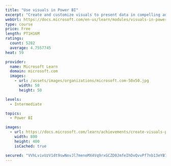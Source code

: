 ```yaml
---
title: "Use visuals in Power BI"
excerpt: "Create and customize visuals to present data in compelling and insightful ways."
webUrl: https://docs.microsoft.com/en-us/learn/modules/visuals-in-power-bi/
type: course
price: Free
length: PT1H16M
ratings:
  count: 5282
  average: 4.7557745
heat: 59

provider:
  name: Microsoft Learn
  domain: microsoft.com
  images:
    - url: /assets/images/organizations/microsoft.com-50x50.jpg
      width: 50
      height: 50

levels:
  - Intermediate

topics:
  - Power BI

images:
  - url: https://docs.microsoft.com/learn/achievements/create-visuals-power-bi-desktop-social.png
    width: 800
    height: 400
    isCached: true

secured: "VVhLvivUzV1dt9swNovJl7menoMX4Vq9rxGCZD0JmfeIhDvQvvPf7nb13eYB7+HGAGdVESk9SZUfCt4YzDrLdxjf4zaySrkxc1COqO6ZJwbw32psxF+e2sl5X6foGOG2ZErzwTlWZrWKrhZE6XTlMhIbs+RF8GD3+rrPYEs61EjGo0i4QU3I9BG5m8RZl3gSdXII/XSIJ9FbKvhyvL37VAYDJIHxL4YPkl03rS+bTo1CPIE4kScdButSsZQNexMo34IStk7CiXkqAp73mTAh2lrYA6bDZB40KCp40sbPfjTK8N+4Jtr/hy93UODI0LA45v8vOVaz9Hlc9vPURtQNAHT5YKAkbnpCFoRHeFAjYFR5iotk6havnkLw+HKRJuPzh43okCjOgON0Ix3n04xkz8dKgVeiB9lHC1vi5j//hX8=;PsQzk/Yn2qSLF4JCvfzPTA=="
---
```


